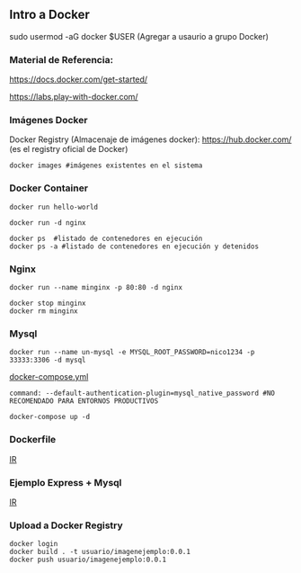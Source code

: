 ## Intro a Docker

sudo usermod -aG docker $USER (Agregar a usaurio a grupo Docker)
### Material de Referencia:
https://docs.docker.com/get-started/

https://labs.play-with-docker.com/

### Imágenes Docker

Docker Registry (Almacenaje de imágenes docker):
https://hub.docker.com/ (es el registry oficial de Docker)

```
docker images #imágenes existentes en el sistema
```


### Docker Container
```
docker run hello-world 
 
docker run -d nginx 

docker ps  #listado de contenedores en ejecución
docker ps -a #listado de contenedores en ejecución y detenidos
```

### Nginx
```
docker run --name minginx -p 80:80 -d nginx 

docker stop minginx
docker rm minginx
```

### Mysql
```
docker run --name un-mysql -e MYSQL_ROOT_PASSWORD=nico1234 -p 33333:3306 -d mysql
```

[docker-compose.yml](/EjemploMysql/docker-compose.yml) 

```
command: --default-authentication-plugin=mysql_native_password #NO RECOMENDADO PARA ENTORNOS PRODUCTIVOS
```


```
docker-compose up -d
```

### Dockerfile
[IR](/EjemploExpress) 


### Ejemplo Express + Mysql
[IR](/EjemploExpressMysql) 


### Upload a Docker Registry
```
docker login
docker build . -t usuario/imagenejemplo:0.0.1
docker push usuario/imagenejemplo:0.0.1
```